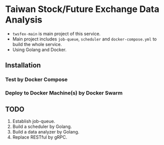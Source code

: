 # Taiwan Stock/Future Exchange Data Analysis
- `twsfex-main` is main project of this service.
- Main project includes `job-queue`, `scheduler` and `docker-compose.yml` to build the whole service.
- Using Golang and Docker.

## Installation
### Test by Docker Compose

### Deploy to Docker Machine(s) by Docker Swarm

## TODO
1. Establish job-queue.
2. Build a scheduler by Golang.
3. Build a data analyzer by Golang.
4. Replace RESTful by gRPC.